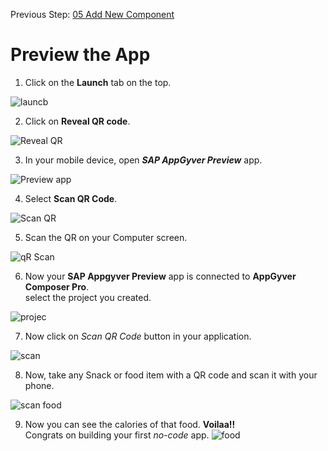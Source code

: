 Previous Step: <a href="https://github.com/KanishkaRaghuraman/Bar-Code-Scanner-App/blob/main/05%20Add%20New%20Component/Readme.md"> 05 Add New Component</a>

# Preview the App

1. Click on the <b>Launch</b> tab on the top.
<img src="https://github.com/KanishkaRaghuraman/Bar-Code-Scanner-App/blob/main/06%20Preview%20the%20App/images/01.png" alt="launcb">

2. Click on <b>Reveal QR code</b>.
<img src="https://github.com/KanishkaRaghuraman/Bar-Code-Scanner-App/blob/main/06%20Preview%20the%20App/images/02.png" alt="Reveal QR">

3. In your mobile device, open <b><i>SAP AppGyver Preview</b></i> app.
<img src="https://github.com/KanishkaRaghuraman/Bar-Code-Scanner-App/blob/main/06%20Preview%20the%20App/images/03.jpeg" alt="Preview app">

4. Select <b>Scan QR Code</b>.
<img src="https://github.com/KanishkaRaghuraman/Bar-Code-Scanner-App/blob/main/06%20Preview%20the%20App/images/04.jpeg" alt="Scan QR">

5. Scan the QR on your Computer screen.
<img src="https://github.com/KanishkaRaghuraman/Bar-Code-Scanner-App/blob/main/06%20Preview%20the%20App/images/5.jpeg" alt="qR Scan">

6. Now your <b>SAP Appgyver Preview</b> app is connected to <b>AppGyver Composer Pro</b>.<br>
  select the project you created.
  <img src="https://github.com/KanishkaRaghuraman/Bar-Code-Scanner-App/blob/main/06%20Preview%20the%20App/images/6.jpeg" alt="projec">
  
 7. Now click on <i>Scan QR Code</i> button in your application.
  <img src="https://github.com/KanishkaRaghuraman/Bar-Code-Scanner-App/blob/main/06%20Preview%20the%20App/images/7.jpeg" alt="scan">
  
 8. Now, take any Snack or food item with a QR code and scan it with your phone.
<img src="https://github.com/KanishkaRaghuraman/Bar-Code-Scanner-App/blob/main/06%20Preview%20the%20App/images/8.jpeg" alt="scan food">

9. Now you can see the calories of that food. 
   <b>Voilaa!!</b> <br>
   Congrats on building your first <i>no-code</i> app.
   <img src="https://github.com/KanishkaRaghuraman/Bar-Code-Scanner-App/blob/main/06%20Preview%20the%20App/images/9.jpeg" alt="food">
